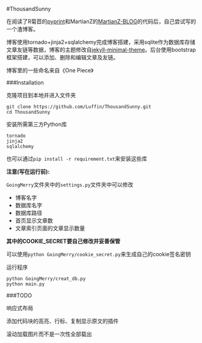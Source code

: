 #ThousandSunny

在阅读了R菊苣的[pyprint](https://github.com/RicterZ/pyprint)和MartianZ的[MartianZ-BLOG](https://github.com/MartianZ/MartianZ-BLOG)的代码后，自己尝试写的一个渣博客。

博客使用tornado+jinja2+sqlalchemy完成博客搭建，采用sqlite作为数据库存储文章友链等数据，博客的主题修改自[jekyll-minimal-theme](https://github.com/henrythemes/jekyll-minimal-theme)。后台使用bootstrap框架搭建，可以添加、删除和编辑文章及友链。

博客里的一些命名来自《One Piece》

###Installation

克隆项目到本地并进入文件夹

	git clone https://github.com/Luffin/ThousandSunny.git
	cd ThousandSunny
安装所需第三方Python库	
	
	tornado
	jinja2
	sqlalchemy
也可以通过`pip install -r requirement.txt`来安装这些库

__注意(写在运行前):__

`GoingMerry`文件夹中的`settings.py`文件夹中可以修改

* 博客名字
* 数据库名字
* 数据库路径
* 首页显示文章数
* 文章索引页面的文章显示数量

__其中的COOKIE_SECRET要自己修改并妥善保管__

可以使用`python GoingMerry/cookie_secret.py`来生成自己的cookie签名密钥

运行程序

	python GoingMerry/creat_db.py
	python main.py
	

###TODO

响应式布局

添加代码块的高亮、行标、复制显示原文的插件

滚动加载图片而不是一次性全部载出
